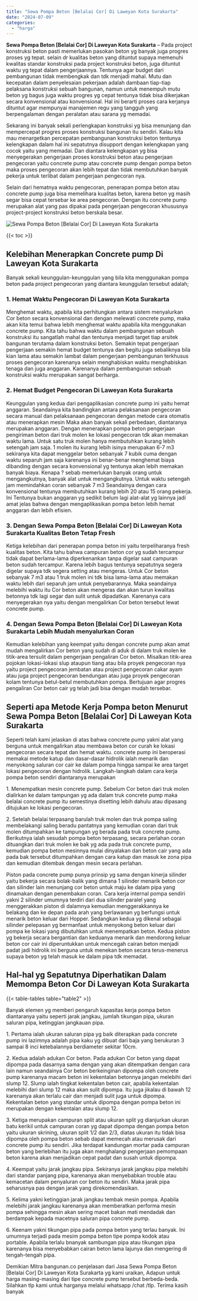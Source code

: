 ```yaml
---
title: "Sewa Pompa Beton [Belalai Cor] Di Laweyan Kota Surakarta"
date: "2024-07-09"
categories: 
  - "harga"
---
```


**Sewa Pompa Beton \[Belalai Cor\] Di Laweyan Kota Surakarta** – Pada project konstruksi beton pasti memerlukan pasokan beton yg banyak juga progres proses yg tepat. selain dr kualitas beton yang dituntut supaya memenuhi kwalitas standar konstruksi pada project konstruksi beton, juga dituntut waktu yg tepat dalam pengerjaannya. Tentunya agar budget dari pembangunan tidak membengkak dan tdk menjadi mahal. Mutu dan kecepatan dalam penyelesaian pekerjaan adalah dambaan tiap-tiap pelaksana konstruksi sebuah bangunan, namun untuk menempuh mutu beton yg bagus juga waktu progres yg cepat tentunya tidak bisa dikerjakan secara konvensional atau konvensional. Hal ini berarti proses cara kerjanya dituntut agar mempunyai manajemen regu yang tangguh yang berpengalaman dengan peralatan atau sarana yg memadai.

Sekarang ini banyak sekali perlengkapan konstruksi yg bisa menunjang dan mempercepat progres proses konstruksi bangunan itu sendiri. Kalau kita mau menargetkan percepatan pembangunan konstruksi beton tentunya kelengkapan dalam hal ini sepatutnya disupport dengan kelengkapan yang cocok yaitu yang memadai. Dan diantara kelengkapan yg bisa menyegerakan pengerjaan proses konstruksi beton atau pengerjaan pengecoran yaitu concrete pump atau concrete pump dengan pompa beton maka proses pengecoran akan lebih tepat dan tidak membutuhkan banyak pekerja untuk terlibat dalam pengerjaan pengecoran nya.

Selain dari hematnya waktu pengecoran, penerapan pompa beton atau concrete pump juga bisa memelihara kualitas beton, karena beton yg masih segar bisa cepat tersebar ke area pengecoran. Dengan itu concrete pump merupakan alat yang pas dipakai pada pengerjaan pengecoran khususnya project-project konstruksi beton berskala besar.

![Sewa Pompa Beton [Belalai Cor] Di Laweyan Kota Surakarta](/images/sewa-concrete-pump-18.png)

{{< toc >}}

## Kelebihan Menerapkan Concrete pump Di Laweyan Kota Surakarta

Banyak sekali keunggulan-keunggulan yang bila kita menggunakan pompa beton pada project pengecoran yang diantara keunggulan tersebut adalah;

### 1\. Hemat Waktu Pengecoran Di Laweyan Kota Surakarta

Menghemat waktu, apabila kita perhitungkan antara sistem menyalurkan Cor beton secara konvensional dan dengan melewati concrete pump, maka akan kita temui bahwa lebih menghemat waktu apabila kita menggunakan concrete pump. Kita tahu bahwa waktu dalam pembangunan sebuah konstruksi itu sangatlah mahal dan tentunya menjadi target tiap arsitek bangunan terutama dalam konstruksi beton. Semakin tepat pengerjaan pengerjaan semakin hemat budget tentunya dan begitu juga sebaliknya bila kian lama atau semakin lambat dalam pengerjaan pembangunan terkhusus proses pengecoran karenanya selain menghabiskan waktu menghabiskan tenaga dan juga anggaran. Karenanya dalam pembangunan sebuah konstruksi waktu merupakan sangat berharga.

### 2\. Hemat Budget Pengecoran Di Laweyan Kota Surakarta

Keunggulan yang kedua dari pengaplikasian concrete pump ini yaitu hemat anggaran. Seandainya kita bandingkan antara pelaksanaan pengecoran secara manual dan pelaksanaan pengecoran dengan metode cara otomatis atau menerapkan mesin Maka akan banyak sekali perbedaan, diantaranya merupakan anggaran. Dengan menerapkan pompa beton pengerjaan pengiriman beton dari truk molen ke lokasi pengecoran tdk akan memakan waktu lama. Untuk satu truk molen hanya membutuhkan kurang lebih setengah jam saja. 1 molen itu kurang lebih isinya merupakan 6-7 m3 sekiranya kita dapat menggelar beton sebanyak 7 kubik cuma dengan waktu separuh jam saja karenanya ini benar-benar menghemat biaya dibanding dengan secara konvensional yg tentunya akan lebih memakan banyak biaya. Kenapa ? sebab memerlukan banyak orang untuk mengangkutnya, banyak alat untuk mengangkutnya. Untuk waktu setengah jam memindahkan coran sebanyak 7 m3 Seandainya dengan cara konvensional tentunya membutuhkan kurang lebih 20 atau 15 orang pekerja. Ini Tentunya bukan anggaran yg sedikit belum lagi alat-alat yg lainnya jadi amat jelas bahwa dengan mengaplikasikan pompa beton lebih hemat anggaran dan lebih efisien.

### 3\. Dengan Sewa Pompa Beton \[Belalai Cor\] Di Laweyan Kota Surakarta Kualitas Beton Tetap Fresh

Ketiga kelebihan dari penerapan pompa beton ini yaitu terpeliharanya fresh kualitas beton. Kita tahu bahwa campuran beton cor yg sudah tercampur tidak dapat berlama-lama diperkenankan tanpa digelar saat campuran beton sudah tercampur. Karena lebih bagus tentunya sepatutnya segera digelar supaya tdk segera setting atau mengeras. Untuk Cor beton sebanyak 7 m3 atau 1 truk molen ini tdk bisa lama-lama atau memakan waktu lebih dari separuh jam untuk penyebarannya. Maka seandainya melebihi waktu itu Cor beton akan mengeras dan akan turun kwalitas betonnya tdk lagi segar dan sulit untuk dipadatkan. Karenanya cara menyegerakan nya yaitu dengan mengalirkan Cor beton tersebut lewat concrete pump.

### 4\. Dengan Sewa Pompa Beton \[Belalai Cor\] Di Laweyan Kota Surakarta Lebih Mudah menyalurkan Coran

Kemudian kelebihan yang keempat yaitu dengan concrete pump akan amat mudah mengalirkan Cor beton yang sudah di aduk di dalam truk molen ke titik-area tersulit dalam pengerjaan pengaliran Cor beton. Misalkan titik-area pojokan lokasi-lokasi slup ataupun tiang atau bila proyek pengecoran nya yaitu project pengecoran jembatan atau project pengecoran cakar ayam atau juga project pengecoran bendungan atau juga proyek pengecoran kolam tentunya betul-betul membutuhkan pompa. Bertujuan agar progres pengaliran Cor beton cair yg telah jadi bisa dengan mudah tersebar.

## Seperti apa Metode Kerja Pompa beton Menurut Sewa Pompa Beton \[Belalai Cor\] Di Laweyan Kota Surakarta

Seperti telah kami jelaskan di atas bahwa concrete pump yakni alat yang berguna untuk mengalirkan atau membawa beton cor curah ke lokasi pengecoran secara tepat dan hemat waktu. concrete pump ini beroperasi memakai metode katup dan dasar-dasar hidrolik ialah menarik dan menyokong saluran cor cair ke dalam pompa hingga sampai ke area target lokasi pengecoran dengan hidrolik. Langkah-langkah dalam cara kerja pompa beton sendiri diantaranya merupakan

1\. Menempatkan mesin concrete pump. Sebelum Cor beton dari truk molen dialirkan ke dalam tampungan yg ada dalam truk concrete pump maka belalai concrete pump itu semestinya disetting lebih dahulu atau dipasang ditujukan ke lokasi pengecoran.

2\. Setelah belalai terpasang barulah truk molen dan truk pompa saling membelakangi saling beradu pantatnya yang kemudian coran dari truk molen ditumpahkan ke tampungan yg berada pada truk concrete pump. Berikutnya ialah sesudah pompa beton terpasang, secara perlahan coran dituangkan dari truk molen ke bak yg ada pada truk concrete pump, kemudian pompa beton mesinnya mulai dinyalakan dan beton cair yang ada pada bak tersebut ditumpahkan dengan cara katup dan masuk ke zona pipa dan kemudian ditembak dengan mesin secara perlahan.

Piston pada concrete pump punya prinsip yg sama dengan kinerja silinder yaitu bekerja secara bolak-balik yang dimana 1 silinder menarik beton cor dan silinder lain menunjang cor beton untuk maju ke dalam pipa yang dinamakan dengan penembakan coran. Cara kerja internal pompa sendiri yakni 2 silinder umumnya terdiri dari dua silinder paralel yang menggerakkan piston di dalamnya kemudian menggerakkannya ke belakang dan ke depan pada arah yang berlawanan yg berfungsi untuk menarik beton keluar dari Hopper. Sedangkan kedua yg dikenal sebagai silinder pelepasan yg bermanfaat untuk menyokong beton keluar dari pompa ke lokasi yang dibutuhkan untuk menempatkan beton. Kedua piston yg bekerja secara bergantian dan keduanya menarik dan mendorong keluar beton cor cair ini diperuntukkan untuk mencegah cairan beton menjadi padat jadi hidrolik ini berguna untuk menekan beton secara terus-menerus supaya beton yg telah masuk ke dalam pipa tdk memadat.

## Hal-hal yg Sepatutnya Diperhatikan Dalam Memompa Beton Cor Di Laweyan Kota Surakarta

{{< table-tables table="table2" >}}

Banyak elemen yg memberi pengaruh kapasitas kerja pompa beton diantaranya yaitu seperti jarak jangkau, jumlah tikungan pipa, ukuran saluran pipa, ketinggian jangkauan pipa.

1\. Pertama ialah ukuran saluran pipa yg baik diterapkan pada concrete pump ini lazimnya adalah pipa kaku yg dibuat dari baja yang berukuran 3 sampai 8 inci ketebalannya berdiameter sekitar 10cm.

2\. Kedua adalah adukan Cor beton. Pada adukan Cor beton yang dapat dipompa pada dasarnya sama dengan yang akan ditempatkan dengan cara lain namun seandainya Cor beton berkeinginan dipompa oleh concrete pump karenanya macam beton ini kekentalan betonnya jangan melebihi dari slump 12. Slump ialah tingkat kekentalan beton cair, apabila kekentalan melebihi dari slump 12 maka akan sulit dipompa. Itu juga jikalau di bawah 12 karenanya akan terlalu cair dan menjadi sulit juga untuk dipompa. Kekentalan beton yang standar untuk dipompa dengan pompa beton ini merupakan dengan kekentalan atau slump 12.

3\. Ketiga merupakan campuran split atau ukuran split yg dianjurkan ukuran batu kerikil untuk campuran coran yg dapat dipompa dengan pompa beton yaitu ukuran skrining, ukuran split 1/2 dan 2/3, diatas ukuran itu tidak bisa dipompa oleh pompa beton sebab dapat memecah atau merusak dari concrete pump itu sendiri. Jika terdapat kandungan mortar pada campuran beton yang berlebihan itu juga akan menghalangi pengerjaan pemompaan beton karena akan menjadikan cepat padat dan susah untuk dipompa.

4\. Keempat yaitu jarak jangkau pipa. Sekiranya jarak jangkau pipa melebihi dari standar panjang pipa, karenanya akan menyebabkan trouble atau kemacetan dalam penyaluran cor beton itu sendiri. Maka jarak pipa seharusnya pas dengan jarak yang direkomendasikan.

5\. Kelima yakni ketinggian jarak jangkau tembak mesin pompa. Apabila melebihi jarak jangkau karenanya akan memberatkan performa mesin pompa sehingga mesin akan sering macet bakan mati mendadak dan berdampak kepada macetnya saluran pipa concrete pump.

6\. Keenam yakni tikungan pipa pada pompa beton yang terlau banyak. Ini umumnya terjadi pada mesim pompa beton tipe pompa kodok atau portable. Apabila terlalu bnanyak sambungan pipa atau tikungan pipa karenanya bisa menyebabkan cairan beton lama lajunya dan mengering di tengah-tengah pipa.

Demikian Mitra bangunan.co penjelasan dari Jasa Sewa Pompa Beton \[Belalai Cor\] Di Laweyan Kota Surakarta yg kami uraikan, Adapun untuk harga masing-masing dari tipe concrete pump tersebut berbeda-beda. Silahkan tlp kami untuk harganya melalui whatsapp /chat /tlp. Terima kasih banyak
